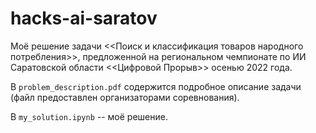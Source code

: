 # hacks-ai-saratov
Моё решение задачи <<Поиск и классификация товаров народного потребления>>, предложенной на региональном чемпионате по ИИ Саратовской области <<Цифровой Прорыв>> осенью 2022 года.

В `problem_description.pdf` содержится подробное описание задачи (файл предоставлен организаторами соревнования).

В `my_solution.ipynb` -- моё решение.
